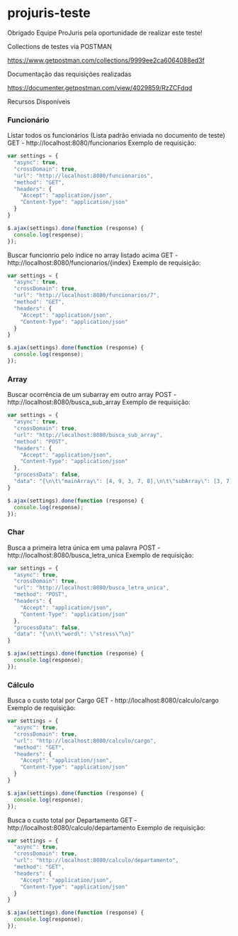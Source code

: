 # projuris-teste
Obrigado Equipe ProJuris pela oportunidade de realizar este teste!

Collections de testes via POSTMAN

https://www.getpostman.com/collections/9999ee2ca6064088ed3f

Documentação das requisições realizadas

https://documenter.getpostman.com/view/4029859/RzZCFdqd

Recursos Disponíveis

### Funcionário

Listar todos os funcionários (Lista padrão enviada no documento de teste)
GET - http://localhost:8080/funcionarios
Exemplo de requisição:

```javascript
var settings = {
  "async": true,
  "crossDomain": true,
  "url": "http://localhost:8080/funcionarios",
  "method": "GET",
  "headers": {
    "Accept": "application/json",
    "Content-Type": "application/json"
  }
}

$.ajax(settings).done(function (response) {
  console.log(response);
});
```

Buscar funcionrio pelo índice no array listado acima
GET - http://localhost:8080/funcionarios/{index}
Exemplo de requisição:
```javascript
var settings = {
  "async": true,
  "crossDomain": true,
  "url": "http://localhost:8080/funcionarios/7",
  "method": "GET",
  "headers": {
    "Accept": "application/json",
    "Content-Type": "application/json"
  }
}

$.ajax(settings).done(function (response) {
  console.log(response);
});
```

### Array
Buscar ocorrência de um subarray em outro array
POST - http://localhost:8080/busca_sub_array
Exemplo de requisição:
```javascript
var settings = {
  "async": true,
  "crossDomain": true,
  "url": "http://localhost:8080/busca_sub_array",
  "method": "POST",
  "headers": {
    "Accept": "application/json",
    "Content-Type": "application/json"
  },
  "processData": false,
  "data": "{\n\t\"mainArray\": [4, 9, 3, 7, 8],\n\t\"subArray\": [3, 7]\n}"
}

$.ajax(settings).done(function (response) {
  console.log(response);
});
```

### Char
Busca a primeira letra única em uma palavra
POST - http://localhost:8080/busca_letra_unica
Exemplo de requisição:
```javascript
var settings = {
  "async": true,
  "crossDomain": true,
  "url": "http://localhost:8080/busca_letra_unica",
  "method": "POST",
  "headers": {
    "Accept": "application/json",
    "Content-Type": "application/json"
  },
  "processData": false,
  "data": "{\n\t\"word\": \"stress\"\n}"
}

$.ajax(settings).done(function (response) {
  console.log(response);
});
```

### Cálculo
Busca o custo total por Cargo
GET - http://localhost:8080/calculo/cargo 
Exemplo de requisição:
```javascript
var settings = {
  "async": true,
  "crossDomain": true,
  "url": "http://localhost:8080/calculo/cargo",
  "method": "GET",
  "headers": {
    "Accept": "application/json",
    "Content-Type": "application/json"
  }
}

$.ajax(settings).done(function (response) {
  console.log(response);
});
```

Busca o custo total por Departamento
GET - http://localhost:8080/calculo/departamento 
Exemplo de requisição:
```javascript
var settings = {
  "async": true,
  "crossDomain": true,
  "url": "http://localhost:8080/calculo/departamento",
  "method": "GET",
  "headers": {
    "Accept": "application/json",
    "Content-Type": "application/json"
  }
}

$.ajax(settings).done(function (response) {
  console.log(response);
});
```
